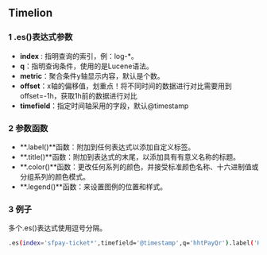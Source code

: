 ## Timelion

### 1 .es()表达式参数

- **index** : 指明查询的索引，例：log-*。
- **q**：指明查询条件，使用的是Lucene语法。
- **metric**：聚合条件y轴显示内容，默认是个数。
- **offset**：x轴的偏移值，划重点！将不同时间的数据进行对比需要用到offset=-1h，获取1h前的数据进行对比
- **timefield**：指定时间轴采用的字段，默认@timestamp



### 2 参数函数

- **.label()**函数：附加到任何表达式以添加自定义标签。
- **.title()**函数：附加到表达式的末尾，以添加具有有意义名称的标题。
- **.color()**函数：更改任何系列的颜色，并接受标准颜色名称、十六进制值或分组系列的颜色模式。
- **.legend()**函数：来设置图例的位置和样式。



### 3 例子

多个.es()表达式使用逗号分隔。

```bash
.es(index='sfpay-ticket*',timefield='@timestamp',q='hhtPayQr').label('HHT二维码生成请求量')
```

